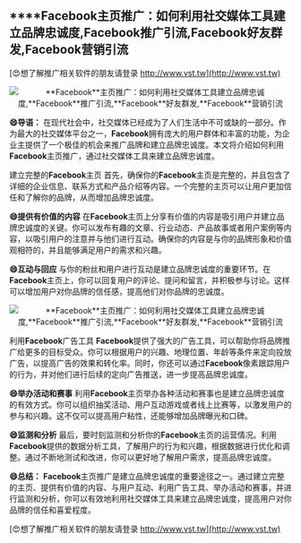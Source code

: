 ## ****Facebook**主页推广：如何利用社交媒体工具建立品牌忠诚度,**Facebook**推广引流,**Facebook**好友群发,**Facebook**营销引流**

[😍想了解推广相关软件的朋友请登录 http://www.vst.tw](http://www.vst.tw)

 <center><img src="https://vst.tw/MP4/tuiguang/png/3.png" alt="**Facebook**主页推广：如何利用社交媒体工具建立品牌忠诚度,**Facebook**推广引流,**Facebook**好友群发,**Facebook**营销引流"></center>

**😄导语：**
在现代社会中，社交媒体已经成为了人们生活中不可或缺的一部分。作为最大的社交媒体平台之一，**Facebook**拥有庞大的用户群体和丰富的功能，为企业主提供了一个极佳的机会来推广品牌和建立品牌忠诚度。本文将介绍如何利用**Facebook**主页推广，通过社交媒体工具来建立品牌忠诚度。

建立完整的**Facebook**主页
首先，确保你的**Facebook**主页是完整的，并且包含了详细的企业信息、联系方式和产品介绍等内容。一个完整的主页可以让用户更加信任和了解你的品牌，从而增加品牌忠诚度。

**😄提供有价值的内容**
在**Facebook**主页上分享有价值的内容是吸引用户并建立品牌忠诚度的关键。你可以发布有趣的文章、行业动态、产品故事或者用户案例等内容，以吸引用户的注意并与他们进行互动。确保你的内容是与你的品牌形象和价值观相符的，并且能够满足用户的需求和兴趣。

**😄互动与回应**
与你的粉丝和用户进行互动是建立品牌忠诚度的重要环节。在**Facebook**主页上，你可以回复用户的评论、提问和留言，并积极参与讨论。这样可以增加用户对你品牌的信任感，提高他们对你品牌的忠诚度。

 <center><img src="https://vst.tw/MP4/tuiguang/png/2.png" alt="**Facebook**主页推广：如何利用社交媒体工具建立品牌忠诚度,**Facebook**推广引流,**Facebook**好友群发,**Facebook**营销引流"></center>

利用**Facebook**广告工具
**Facebook**提供了强大的广告工具，可以帮助你将品牌推广给更多的目标受众。你可以根据用户的兴趣、地理位置、年龄等条件来定向投放广告，以提高广告的效果和转化率。同时，你还可以通过**Facebook**像素跟踪用户的行为，并对他们进行后续的定向广告推送，进一步提高品牌忠诚度。

**😄举办活动和赛事**
利用**Facebook**主页举办各种活动和赛事也是建立品牌忠诚度的有效方式。你可以组织抽奖活动、用户互动游戏或者线上比赛等，以激发用户的参与和兴趣。这不仅可以提高用户粘性，还能够增加品牌曝光和口碑。

**😄监测和分析**
最后，要时刻监测和分析你的**Facebook**主页的运营情况。利用**Facebook**提供的数据分析工具，了解用户的行为和兴趣，根据数据进行优化和调整。通过不断地测试和改进，你可以更好地了解用户需求，提高品牌忠诚度。

**😄总结：**
**Facebook**主页推广是建立品牌忠诚度的重要途径之一。通过建立完整的主页、提供有价值的内容、与用户互动、利用广告工具、举办活动和赛事，并进行监测和分析，你可以有效地利用社交媒体工具来建立品牌忠诚度，提高用户对你品牌的信任和喜爱程度。

[😍想了解推广相关软件的朋友请登录 http://www.vst.tw](http://www.vst.tw)



